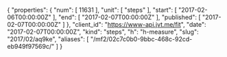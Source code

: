{
  "properties": {
    "num": [
      11631
    ],
    "unit": [
      "steps"
    ],
    "start": [
      "2017-02-06T00:00:00Z"
    ],
    "end": [
      "2017-02-07T00:00:00Z"
    ],
    "published": [
      "2017-02-07T00:00:00Z"
    ]
  },
  "client_id": "https://www-api.jvt.me/fit",
  "date": "2017-02-07T00:00:00Z",
  "kind": "steps",
  "h": "h-measure",
  "slug": "2017/02/aq9ke",
  "aliases": [
    "/mf2/02c7c0b0-9bbc-468c-92cd-eb949f97569c/"
  ]
}
